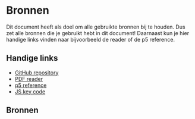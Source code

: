 # Bronnen
Dit document heeft als doel om alle gebruikte bronnen bij te houden. Dus zet alle bronnen die je gebruikt hebt in dit document! Daarnaast kun je hier handige links vinden naar bijvoorbeeld de reader of de p5 reference.

## Handige links
* [GitHub repository](https://github.com/DylanSealy/PO-2D-games-maken)
* [PDF reader](https://ieni.github.io/inf2019/themas/oo-games/Module%20Processing%20Games%20vE.pdf)
* [p5 reference](https://p5js.org/reference/)
* [JS key code](http://keycode.info/)

## Bronnen